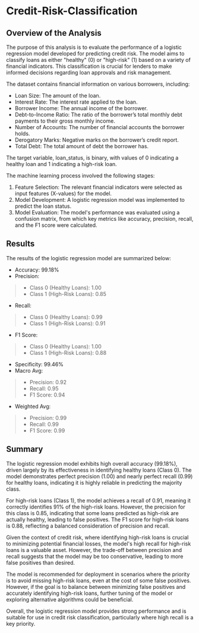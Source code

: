 # Credit-Risk-Classification

## Overview of the Analysis

The purpose of this analysis is to evaluate the performance of a logistic regression model developed for predicting credit risk. The model aims to classify loans as either "healthy" (0) or "high-risk" (1) based on a variety of financial indicators. This classification is crucial for lenders to make informed decisions regarding loan approvals and risk management.

The dataset contains financial information on various borrowers, including:

* Loan Size: The amount of the loan.
* Interest Rate: The interest rate applied to the loan.
* Borrower Income: The annual income of the borrower.
* Debt-to-Income Ratio: The ratio of the borrower’s total monthly debt payments to their gross monthly income.
* Number of Accounts: The number of financial accounts the borrower holds.
* Derogatory Marks: Negative marks on the borrower’s credit report.
* Total Debt: The total amount of debt the borrower has.

The target variable, loan_status, is binary, with values of 0 indicating a healthy loan and 1 indicating a high-risk loan.

The machine learning process involved the following stages:

1. Feature Selection: The relevant financial indicators were selected as input features (X-values) for the model.
2. Model Development: A logistic regression model was implemented to predict the loan status.
3. Model Evaluation: The model's performance was evaluated using a confusion matrix, from which key metrics like accuracy, precision, recall, and the F1 score were calculated.

## Results

The results of the logistic regression model are summarized below:

* Accuracy: 99.18%
* Precision:
> * Class 0 (Healthy Loans): 1.00
> * Class 1 (High-Risk Loans): 0.85
* Recall:
> * Class 0 (Healthy Loans): 0.99
> * Class 1 (High-Risk Loans): 0.91
* F1 Score:
> * Class 0 (Healthy Loans): 1.00
> * Class 1 (High-Risk Loans): 0.88
* Specificity: 99.46%
* Macro Avg:
> * Precision: 0.92
> * Recall: 0.95
> * F1 Score: 0.94
* Weighted Avg:
> * Precision: 0.99
> * Recall: 0.99
> * F1 Score: 0.99

## Summary

The logistic regression model exhibits high overall accuracy (99.18%), driven largely by its effectiveness in identifying healthy loans (Class 0). The model demonstrates perfect precision (1.00) and nearly perfect recall (0.99) for healthy loans, indicating it is highly reliable in predicting the majority class.

For high-risk loans (Class 1), the model achieves a recall of 0.91, meaning it correctly identifies 91% of the high-risk loans. However, the precision for this class is 0.85, indicating that some loans predicted as high-risk are actually healthy, leading to false positives. The F1 score for high-risk loans is 0.88, reflecting a balanced consideration of precision and recall.

Given the context of credit risk, where identifying high-risk loans is crucial to minimizing potential financial losses, the model's high recall for high-risk loans is a valuable asset. However, the trade-off between precision and recall suggests that the model may be too conservative, leading to more false positives than desired.

The model is recommended for deployment in scenarios where the priority is to avoid missing high-risk loans, even at the cost of some false positives. However, if the goal is to balance between minimizing false positives and accurately identifying high-risk loans, further tuning of the model or exploring alternative algorithms could be beneficial.

Overall, the logistic regression model provides strong performance and is suitable for use in credit risk classification, particularly where high recall is a key priority.